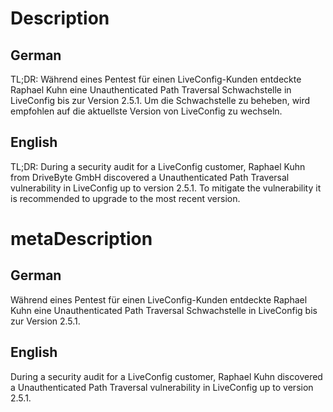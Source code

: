 # Description

## German
TL;DR: Während eines Pentest für einen LiveConfig-Kunden entdeckte Raphael Kuhn eine Unauthenticated Path Traversal Schwachstelle in LiveConfig bis zur Version 2.5.1. Um die Schwachstelle zu beheben, wird empfohlen auf die aktuellste Version von LiveConfig zu wechseln.

## English
TL;DR: During a security audit for a LiveConfig customer, Raphael Kuhn from DriveByte GmbH discovered a Unauthenticated Path Traversal vulnerability in LiveConfig up to version 2.5.1. To mitigate the vulnerability it is recommended to upgrade to the most recent version.

# metaDescription

## German
Während eines Pentest für einen LiveConfig-Kunden entdeckte Raphael Kuhn eine Unauthenticated Path Traversal Schwachstelle in LiveConfig bis zur Version 2.5.1.

## English
During a security audit for a LiveConfig customer, Raphael Kuhn discovered a Unauthenticated Path Traversal vulnerability in LiveConfig up to version 2.5.1.
